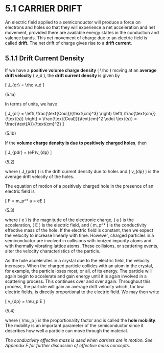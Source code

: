 # 5.1 CARRIER DRIFT

An electric field applied to a semiconductor will produce a force on electrons and holes so that they will experience a net acceleration and net movement, provided there are available energy states in the conduction and valence bands. This net movement of charge due to an electric field is called **drift**. The net drift of charge gives rise to a **drift current**.

## 5.1.1 Drift Current Density

If we have a **positive volume charge density** \( \rho \) moving at an **average drift velocity** \( v_d \), the **drift current density** is given by

\[
J_{dr} = \rho v_d
\]

(5.1a)

In terms of units, we have

\[
J_{dr} = \left( \frac{\text{Coul}}{\text{cm}^3} \right) \left( \frac{\text{cm}}{\text{s}} \right) = \frac{\text{Coul}}{\text{cm}^2 \cdot \text{s}} = \frac{\text{A}}{\text{cm}^2}
\]

(5.1b)

If the **volume charge density is due to positively charged holes**, then

\[
J_{pdr} = (eP)v_{dp}
\]

(5.2)

where \( J_{pdr} \) is the drift current density due to holes and \( v_{dp} \) is the average drift velocity of the holes.

The equation of motion of a positively charged hole in the presence of an electric field is

\[
F = m_p^* a = eE
\]

(5.3)

where \( e \) is the magnitude of the electronic charge, \( a \) is the acceleration, \( E \) is the electric field, and \( m_p^* \) is the conductivity effective mass of the hole. If the electric field is constant, then we expect the velocity to increase linearly with time. However, charged particles in a semiconductor are involved in collisions with ionized impurity atoms and with thermally vibrating lattice atoms. These collisions, or scattering events, alter the velocity characteristics of the particle.

As the hole accelerates in a crystal due to the electric field, the velocity increases. When the charged particle collides with an atom in the crystal, for example, the particle loses most, or all, of its energy. The particle will again begin to accelerate and gain energy until it is again involved in a scattering process. This continues over and over again. Throughout this process, the particle will gain an average drift velocity which, for low electric fields, is directly proportional to the electric field. We may then write

\[
v_{dp} = \mu_p E
\]

(5.4)

where \( \mu_p \) is the proportionality factor and is called the **hole mobility**. The mobility is an important parameter of the semiconductor since it describes how well a particle can move through the material.

*The conductivity effective mass is used when carriers are in motion. See Appendix F for further discussion of effective mass concepts.*